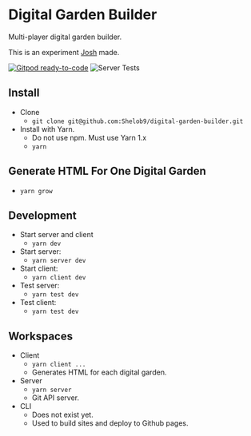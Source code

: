 
# Digital Garden Builder

Multi-player digital garden builder.

This is an experiment [Josh](https://joshpress.net) made.

[![Gitpod ready-to-code](https://img.shields.io/badge/Gitpod-ready--to--code-blue?logo=gitpod)](https://gitpod.io/#https://github.com/Shelob9/digitial-garden-builder)
![Server Tests](https://github.com/Shelob9/digitial-garden-builder/workflows/Server%20CI/badge.svg)

## Install

- Clone
  - `git clone git@github.com:Shelob9/digital-garden-builder.git`
- Install with Yarn.
  - Do not use npm. Must use Yarn 1.x
  - `yarn`

## Generate HTML For One Digital Garden

- `yarn grow`

## Development

- Start server and client
  - `yarn dev`
- Start server:
  - `yarn server dev`
- Start client:
  - `yarn client dev`
- Test server:
  - `yarn test dev`
- Test client:
  - `yarn test dev`

## Workspaces

- Client
  - `yarn client ...`
  - Generates HTML for each digital garden.
- Server
  - `yarn server`
  - Git API server.
- CLI
  - Does not exist yet.
  - Used to build sites and deploy to Github pages.
 
